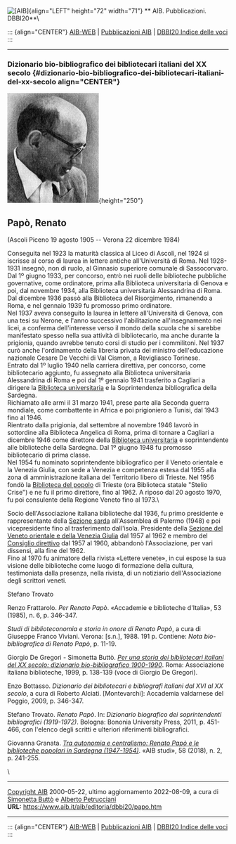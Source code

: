 ![\[AIB\]](/aib/wi/aibv72.gif){align="LEFT" height="72" width="71"}
** AIB. Pubblicazioni. DBBI20**\

::: {align="CENTER"}
[AIB-WEB](/) \| [Pubblicazioni AIB](/pubblicazioni/) \| [DBBI20 Indice
delle voci](dbbi20.htm)
:::

------------------------------------------------------------------------

### Dizionario bio-bibliografico dei bibliotecari italiani del XX secolo {#dizionario-bio-bibliografico-dei-bibliotecari-italiani-del-xx-secolo align="CENTER"}

![\[Ritratto\]](papo.jpg){height="250"}

## Papò, Renato

(Ascoli Piceno 19 agosto 1905 -- Verona 22 dicembre 1984)

Conseguita nel 1923 la maturità classica al Liceo di Ascoli, nel 1924 si
iscrisse al corso di laurea in lettere antiche all\'Università di Roma.
Nel 1928-1931 insegnò, non di ruolo, al Ginnasio superiore comunale di
Sassocorvaro.\
Dal 1º giugno 1933, per concorso, entrò nei ruoli delle biblioteche
pubbliche governative, come ordinatore, prima alla Biblioteca
universitaria di Genova e poi, dal novembre 1934, alla Biblioteca
universitaria Alessandrina di Roma. Dal dicembre 1936 passò alla
Biblioteca del Risorgimento, rimanendo a Roma, e nel gennaio 1939 fu
promosso primo ordinatore.\
Nel 1937 aveva conseguito la laurea in lettere all\'Università di
Genova, con una tesi su Nerone, e l\'anno successivo l\'abilitazione
all\'insegnamento nei licei, a conferma dell\'interesse verso il mondo
della scuola che si sarebbe manifestato spesso nella sua attività di
bibliotecario, ma anche durante la prigionia, quando avrebbe tenuto
corsi di studio per i commilitoni. Nel 1937 curò anche l\'ordinamento
della libreria privata del ministro dell\'educazione nazionale Cesare De
Vecchi di Val Cismon, a Revigliasco Torinese.\
Entrato dal 1º luglio 1940 nella carriera direttiva, per concorso, come
bibliotecario aggiunto, fu assegnato alla Biblioteca universitaria
Alessandrina di Roma e poi dal 1º gennaio 1941 trasferito a Cagliari a
dirigere la [Biblioteca universitaria](/aib/stor/teche/ca-uni.htm) e la
Soprintendenza bibliografica della Sardegna.\
Richiamato alle armi il 31 marzo 1941, prese parte alla Seconda guerra
mondiale, come combattente in Africa e poi prigioniero a Tunisi, dal
1943 fino al 1946.\
Rientrato dalla prigionia, dal settembre al novembre 1946 lavorò in
sottordine alla Biblioteca Angelica di Roma, prima di tornare a Cagliari
a dicembre 1946 come direttore della [Biblioteca
universitaria](/aib/stor/teche/ca-uni.htm) e soprintendente alle
biblioteche della Sardegna. Dal 1º giugno 1948 fu promosso bibliotecario
di prima classe.\
Nel 1954 fu nominato soprintendente bibliografico per il Veneto
orientale e la Venezia Giulia, con sede a Venezia e competenza estesa
dal 1955 alla zona di amministrazione italiana del Territorio libero di
Trieste. Nel 1956 fondò la [Biblioteca del
popolo](/aib/stor/teche/ts-sta.htm) di Trieste (ora Biblioteca statale
\"Stelio Crise\") e ne fu il primo direttore, fino al 1962. A riposo dal
20 agosto 1970, fu poi consulente della Regione Veneto fino al 1973.\

Socio dell\'Associazione italiana biblioteche dal 1936, fu primo
presidente e rappresentante della [Sezione
sarda](/aib/stor/sezioni/sar.htm) all\'Assemblea di Palermo (1948) e poi
vicepresidente fino al trasferimento dall\'isola. Presidente della
[Sezione del Veneto orientale e della Venezia
Giulia](/aib/stor/sezioni/ven-or.htm) dal 1957 al 1962 e membro del
[Consiglio direttivo](/aib/stor/cariche54.htm) dal 1957 al 1960,
abbandonò l\'Associazione, per vari dissensi, alla fine del 1962.\
Fino al 1970 fu animatore della rivista «Lettere venete», in cui espose
la sua visione delle biblioteche come luogo di formazione della cultura,
testimoniata dalla presenza, nella rivista, di un notiziario
dell\'Associazione degli scrittori veneti.

Stefano Trovato

Renzo Frattarolo. *Per Renato Papò*. «Accademie e biblioteche
d\'Italia», 53 (1985), n. 6, p. 346-347.

*Studi di biblioteconomia e storia in onore di Renato Papò*, a cura di
Giuseppe Franco Viviani. Verona: \[s.n.\], 1988. 191 p. Contiene: *Nota
bio-bibliografica di Renato Papò*, p. 11-19.

Giorgio De Gregori - Simonetta Buttò. [*Per una storia dei bibliotecari
italiani del XX secolo: dizionario bio-bibliografico
1900-1990*](/aib/editoria/pub065.htm). Roma: Associazione italiana
biblioteche, 1999, p. 138-139 (voce di Giorgio De Gregori).

Enzo Bottasso. *Dizionario dei bibliotecari e bibliografi italiani dal
XVI al XX secolo*, a cura di Roberto Alciati. \[Montevarchi\]: Accademia
valdarnese del Poggio, 2009, p. 346-347.

Stefano Trovato. *Renato Papò*. In: *Dizionario biografico dei
soprintendenti bibliografici (1919-1972)*. Bologna: Bononia University
Press, 2011, p. 451-466, con l\'elenco degli scritti e ulteriori
riferimenti bibliografici.

Giovanna Granata. *[Tra autonomia e centralismo: Renato Papò e le
biblioteche popolari in Sardegna
(1947-1954)](http://aibstudi.aib.it/article/view/11802/)*. «AIB studi»,
58 (2018), n. 2, p. 241-255.

\

------------------------------------------------------------------------

[Copyright AIB](/su-questo-sito/dichiarazione-di-copyright-aib-web/)
2000-05-22, ultimo aggiornamento 2022-08-09, a cura di [Simonetta
Buttò](/aib/redazione3.htm) e [Alberto
Petrucciani](/su-questo-sito/redazione-aib-web/)\
**URL:** https://www.aib.it/aib/editoria/dbbi20/papo.htm

------------------------------------------------------------------------

::: {align="CENTER"}
[AIB-WEB](/) \| [Pubblicazioni AIB](/pubblicazioni/) \| [DBBI20 Indice
delle voci](dbbi20.htm)
:::
